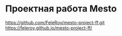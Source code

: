 # Проектная работа Mesto
https://github.com/FeleRoy/mesto-project-ff.git
https://feleroy.github.io/mesto-project-ff/

